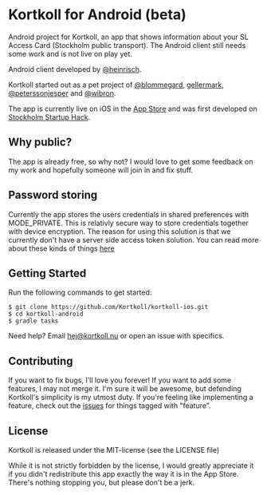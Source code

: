 # Kortkoll for Android (beta)

Android project for Kortkoll, an app that shows information about your SL Access Card (Stockholm public transport). The Android client still needs some work and is not live on play yet.

Android client developed by [@heinrisch](http://twitter.com/heinrisch).

Kortkoll started out as a pet project of [@blommegard](http://twitter.com/blommegard), [gellermark](http://dribbble.com/gellermark),  [@peterssonjesper](http://twitter.com/peterssonjesper) and [@wibron](http://twitter.com/wibron).

The app is currently live on iOS in the [App Store](https://itunes.apple.com/se/app/kortkoll/id681422117) and was first developed on [Stockholm Startup Hack](http://www.sthlmstartuphack.com/).

## Why public?

The app is already free, so why not? I would love to get some feedback on my work and hopefully someone will join in and fix stuff.

## Password storing

Currently the app stores the users credentials in shared preferences with MODE_PRIVATE. This is relativly secure way to store credentials together with device encryption. The reason for using this solution is that we currently don't have a server side access token solution. You can read more about these kinds of things [here](http://android-developers.blogspot.com/2013/02/using-cryptography-to-store-credentials.html)

## Getting Started

Run the following commands to get started:

    $ git clone https://github.com/Kortkoll/kortkoll-ios.git
    $ cd kortkoll-android
    $ gradle tasks

Need help? Email <hej@kortkoll.nu> or open an issue with specifics.

## Contributing

If you want to fix bugs, I'll love you forever! If you want to add some features, I may not merge it. I'm sure it will be awesome, but defending Kortkoll's simplicity is my utmost duty. If you're feeling like implementing a feature, check out the [issues](https://github.com/Kortkoll/kortkoll-android/issues) for things tagged with "feature".

## License

Kortkoll is released under the MIT-license (see the LICENSE file)

While it is not strictly forbidden by the license, I would greatly appreciate it if you didn't redistribute this app exactly the way it is in the App Store. There's nothing stopping you, but please don't be a jerk.

